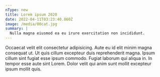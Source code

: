 ```yaml
---
nType: new
title: Lorem ipsum 2020
date: 2022-04-11T03:23:40.860Z
image: /media/00cat.jpg
summary: |
  Nulla magna eiusmod ea eu irure exercitation non incididunt.
---
```

Occaecat velit elit consectetur adipisicing. Aute eu id elit minim magna consequat ut. Ut quis cillum excepteur duis reprehenderit magna. Ipsum cillum sint fugiat esse ipsum commodo. Fugiat laborum qui aliqua in. In tempor esse aute sint Lorem. Dolor velit qui anim sunt mollit excepteur ipsum mollit quis.